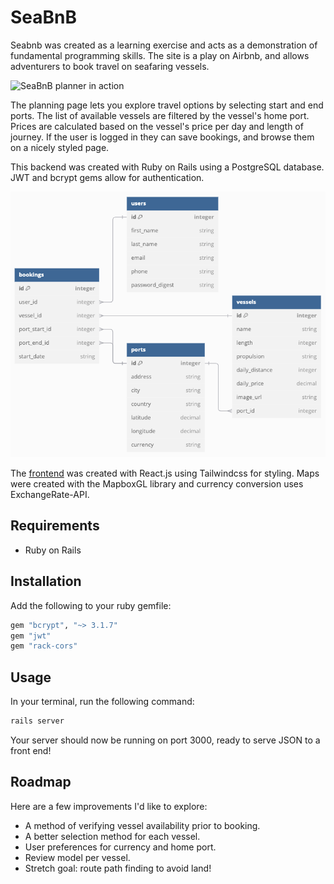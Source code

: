 # SeaBnB

Seabnb was created as a learning exercise and acts as a demonstration of fundamental programming skills. The site is a play on Airbnb, and allows adventurers to book travel on seafaring vessels.

![SeaBnB planner in action](/public/SeaBnBPlanner.gif)

The planning page lets you explore travel options by selecting start and end ports. The list of available vessels are filtered by the vessel's home port. Prices are calculated based on the vessel's price per day and length of journey. If the user is logged in they can save bookings, and browse them on a nicely styled page.

This backend was created with Ruby on Rails using a PostgreSQL database. JWT and bcrypt gems allow for authentication.

![SeaBnB data model](/public/DataDiagram.png)

The [frontend](https://github.com/bmcloutier/seabnb-frontend) was created with React.js using Tailwindcss for styling. Maps were created with the MapboxGL library and currency conversion uses ExchangeRate-API.

## Requirements

- Ruby on Rails

## Installation

Add the following to your ruby gemfile:

```bash
gem "bcrypt", "~> 3.1.7"
gem "jwt"
gem "rack-cors"
```

## Usage

In your terminal, run the following command:

```bash
rails server
```

Your server should now be running on port 3000, ready to serve JSON to a front end!

## Roadmap

Here are a few improvements I'd like to explore:

- A method of verifying vessel availability prior to booking.
- A better selection method for each vessel.
- User preferences for currency and home port.
- Review model per vessel.
- Stretch goal: route path finding to avoid land!
